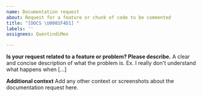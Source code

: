 ```yaml
---
name: Documentation request
about: Request for a feature or chunk of code to be commented
title: "[DOCS \U0001F4D1] "
labels: ''
assignees: QuentindiMeo

---
```


**Is your request related to a feature or problem? Please describe.**
A clear and concise description of what the problem is. Ex. I really don't understand what happens when [...]

**Additional context**
Add any other context or screenshots about the documentation request here.

